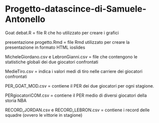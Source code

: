 # Progetto-datascince-di-Samuele-Antonello

Goat debat.R = file R che ho utilizzato per creare i grafici

presentazione progetto.Rmd = file Rmd utilizzato per creare la presentazione in formato HTML ioslides

MicheleGiordano.csv e LebronGianni.csv = file che contengono le statistiche globali dei due giocatori confrontati

MedieTiro.csv = indica i valori medi di tiro nelle carriere dei giocatori confrontati

PER_GOAT_MOD.csv = contiene il PER dei due giocatori per ogni stagione.

PERgiocatoriCOM.csv = contiene il PER medio di diversi giocatori della storia NBA

RECORD_JORDAN.csv e RECORD_LEBRON.csv = contiene i record delle squadre (ovvero le vittorie in stagione) 
